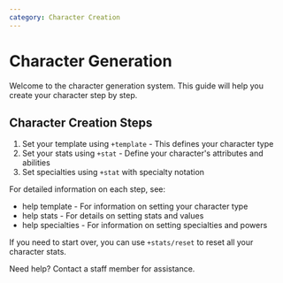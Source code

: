 ```yaml
---
category: Character Creation
---
```


# Character Generation

Welcome to the character generation system. This guide will help you create your
character step by step.

## Character Creation Steps

1. Set your template using `+template` - This defines your character type
2. Set your stats using `+stat` - Define your character's attributes and
   abilities
3. Set specialties using `+stat` with specialty notation

For detailed information on each step, see:

- help template - For information on setting your character type
- help stats - For details on setting stats and values
- help specialties - For information on setting specialties and powers

If you need to start over, you can use `+stats/reset` to reset all your
character stats.

Need help? Contact a staff member for assistance.

